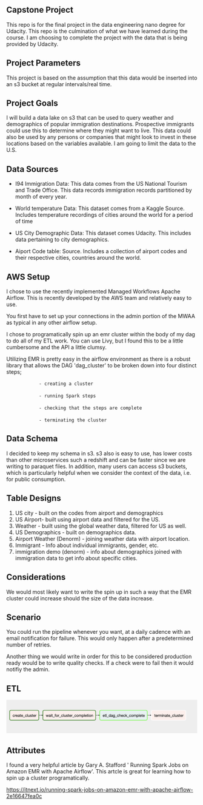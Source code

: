 ## Capstone Project

  This repo is for the final project in the data engineering nano degree for Udacity. This repo is the culmination of what we have learned during the course. I am choosing to complete the project with the data that is being provided by Udacity.

## Project Parameters

  This project is based on the assumption that this data would be inserted into an s3 bucket at regular intervals/real time.

## Project Goals

  I will build a data lake on s3 that can be used to query weather and demographics of popular immigration destinations. Prospective immigrants could use this to determine where they might want to live. This data could also be used by any persons or companies that might look to invest in these locations based on the variables available. I am going to limit the data to the U.S.

## Data Sources

  * I94 Immigration Data: This data comes from the US National Tourism and Trade Office. This data records immigration records partitioned by month of every year.

  * World temperature Data: This dataset comes from a Kaggle Source. Includes temperature recordings of cities around the world for a period of time

  * US City Demographic Data: This dataset comes Udacity. This includes data pertaining to city demographics.

  * Aiport Code table: Source. Includes a collection of airport codes and their respective cities, countries around the world.

## AWS Setup

  I chose to use the recently implemented Managed Workflows Apache Airflow. This is recently developed by the AWS team and relatively easy to use.

  You first have to set up your connections in the admin portion of the MWAA as typical in any other airflow setup.

  I chose to programatically spin up an emr cluster within the body of my dag to do all of my ETL work. You can use Livy, but I found this to be a little cumbersome and the API a little clumsy.

  Utilizing EMR is pretty easy in the airflow environment as there is a robust library that allows the DAG 'dag_cluster' to be broken down into four distinct steps;

                - creating a cluster

                - running Spark steps

                - checking that the steps are complete

                - terminating the cluster


## Data Schema

  I decided to keep my schema in s3.  s3 also is easy to use, has lower costs than other microservices such a redshift and can be faster since we are writing to paraquet files. In addition, many users can access s3 buckets, which is particularly helpful when we consider the context of the data, i.e. for public consumption.  

## Table Designs

1. US city - built on the codes from airport and demographics
2. US Airport- built using airport data and filtered for the US.
3. Weather - built using the global weather data, filtered for US as well.
4. US Demographics - built on demographics data.
5. Airport Weather (Denorm) - joining weather data with airport location.
6. Immigrant - Info about individual immigrants, gender, etc.
7. immigration demo (denorm) - info about demographics joined with immigration data to get info about specific cities.

## Considerations

  We would most likely want to write the spin up in such a way that the EMR cluster could increase should the size of the data increase.

## Scenario

  You could run the pipeline whenever you want, at a daily cadence with an email notification for failure. This would only happen after a predetermined number of retries.

  Another thing we would write in order for this to be considered production ready would be to write quality checks. If a check were to fail then it would notifiy the admin.

## ETL

![](assets/README-0b071138.png)

## Attributes

  I found a very helpful article by Gary A. Stafford ' Running Spark Jobs on Amazon EMR with Apache Airflow'. This artcle is great for learning how to spin up a cluster programatically.

  https://itnext.io/running-spark-jobs-on-amazon-emr-with-apache-airflow-2e16647fea0c
